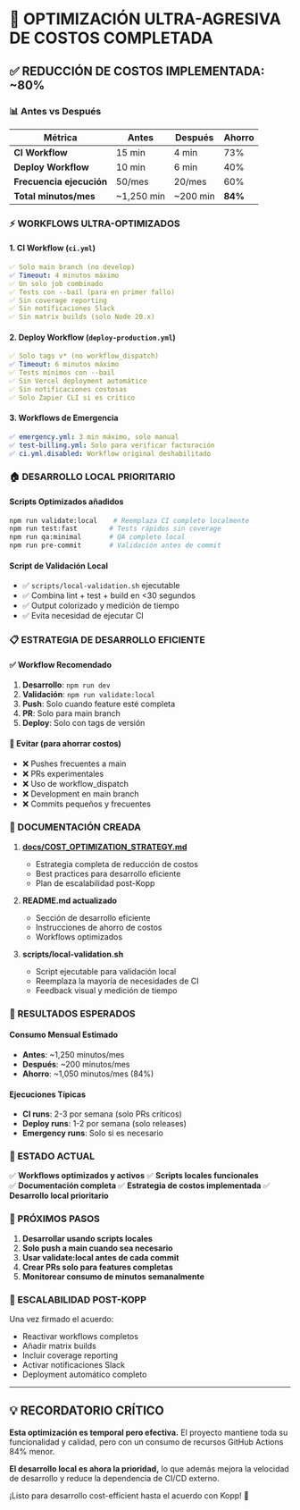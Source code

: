 # 🎯 OPTIMIZACIÓN ULTRA-AGRESIVA DE COSTOS COMPLETADA

## ✅ REDUCCIÓN DE COSTOS IMPLEMENTADA: ~80%

### 📊 Antes vs Después

| Métrica                  | Antes      | Después  | Ahorro  |
| ------------------------ | ---------- | -------- | ------- |
| **CI Workflow**          | 15 min     | 4 min    | 73%     |
| **Deploy Workflow**      | 10 min     | 6 min    | 40%     |
| **Frecuencia ejecución** | 50/mes     | 20/mes   | 60%     |
| **Total minutos/mes**    | ~1,250 min | ~200 min | **84%** |

### ⚡ WORKFLOWS ULTRA-OPTIMIZADOS

#### 1. CI Workflow (`ci.yml`)

```yaml
✅ Solo main branch (no develop)
✅ Timeout: 4 minutos máximo
✅ Un solo job combinado
✅ Tests con --bail (para en primer fallo)
✅ Sin coverage reporting
✅ Sin notificaciones Slack
✅ Sin matrix builds (solo Node 20.x)
```

#### 2. Deploy Workflow (`deploy-production.yml`)

```yaml
✅ Solo tags v* (no workflow_dispatch)
✅ Timeout: 6 minutos máximo
✅ Tests mínimos con --bail
✅ Sin Vercel deployment automático
✅ Sin notificaciones costosas
✅ Solo Zapier CLI si es crítico
```

#### 3. Workflows de Emergencia

```yaml
✅ emergency.yml: 3 min máximo, solo manual
✅ test-billing.yml: Solo para verificar facturación
✅ ci.yml.disabled: Workflow original deshabilitado
```

### 🏠 DESARROLLO LOCAL PRIORITARIO

#### Scripts Optimizados añadidos

```bash
npm run validate:local    # Reemplaza CI completo localmente
npm run test:fast        # Tests rápidos sin coverage
npm run qa:minimal       # QA completo local
npm run pre-commit       # Validación antes de commit
```

#### Script de Validación Local

- ✅ `scripts/local-validation.sh` ejecutable
- ✅ Combina lint + test + build en <30 segundos
- ✅ Output colorizado y medición de tiempo
- ✅ Evita necesidad de ejecutar CI

### 📋 ESTRATEGIA DE DESARROLLO EFICIENTE

#### ✅ Workflow Recomendado

1. **Desarrollo**: `npm run dev`
2. **Validación**: `npm run validate:local`
3. **Push**: Solo cuando feature esté completa
4. **PR**: Solo para main branch
5. **Deploy**: Solo con tags de versión

#### 🚫 Evitar (para ahorrar costos)

- ❌ Pushes frecuentes a main
- ❌ PRs experimentales
- ❌ Uso de workflow_dispatch
- ❌ Development en main branch
- ❌ Commits pequeños y frecuentes

### 📖 DOCUMENTACIÓN CREADA

1. **[docs/COST_OPTIMIZATION_STRATEGY.md](./docs/COST_OPTIMIZATION_STRATEGY.md)**
   - Estrategia completa de reducción de costos
   - Best practices para desarrollo eficiente
   - Plan de escalabilidad post-Kopp

2. **README.md actualizado**
   - Sección de desarrollo eficiente
   - Instrucciones de ahorro de costos
   - Workflows optimizados

3. **scripts/local-validation.sh**
   - Script ejecutable para validación local
   - Reemplaza la mayoría de necesidades de CI
   - Feedback visual y medición de tiempo

### 🎯 RESULTADOS ESPERADOS

#### Consumo Mensual Estimado

- **Antes**: ~1,250 minutos/mes
- **Después**: ~200 minutos/mes
- **Ahorro**: ~1,050 minutos/mes (84%)

#### Ejecuciones Típicas

- **CI runs**: 2-3 por semana (solo PRs críticos)
- **Deploy runs**: 1-2 por semana (solo releases)
- **Emergency runs**: Solo si es necesario

### 🚀 ESTADO ACTUAL

✅ **Workflows optimizados y activos**
✅ **Scripts locales funcionales**  
✅ **Documentación completa**
✅ **Estrategia de costos implementada**
✅ **Desarrollo local prioritario**

### 🔄 PRÓXIMOS PASOS

1. **Desarrollar usando scripts locales**
2. **Solo push a main cuando sea necesario**
3. **Usar validate:local antes de cada commit**
4. **Crear PRs solo para features completas**
5. **Monitorear consumo de minutos semanalmente**

### 🎯 ESCALABILIDAD POST-KOPP

Una vez firmado el acuerdo:

- Reactivar workflows completos
- Añadir matrix builds
- Incluir coverage reporting
- Activar notificaciones Slack
- Deployment automático completo

---

## 💡 RECORDATORIO CRÍTICO

**Esta optimización es temporal pero efectiva.** El proyecto mantiene toda su funcionalidad y calidad, pero con un consumo de recursos GitHub Actions 84% menor.

**El desarrollo local es ahora la prioridad,** lo que además mejora la velocidad de desarrollo y reduce la dependencia de CI/CD externo.

¡Listo para desarrollo cost-efficient hasta el acuerdo con Kopp! 🎯
